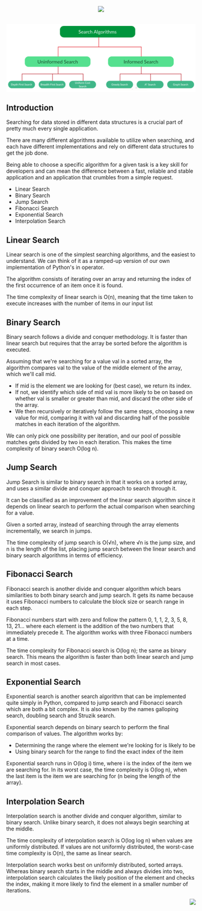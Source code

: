   <p align="center">
  <img src="https://capsule-render.vercel.app/api?type=rect&color=666666&height=100&section=header&text=Search%20Algorithms%20In%20Python&fontSize=55%&fontColor=ffffff">
  <h2 align="center"> <img src="searchalgos.png" align="center" /></h2>
</p>

## Introduction

Searching for data stored in different data structures is a crucial part of pretty much every single application.

There are many different algorithms available to utilize when searching, and each have different implementations and rely on different data structures to get the job done.

Being able to choose a specific algorithm for a given task is a key skill for developers and can mean the difference between a fast, reliable and stable application and an application that crumbles from a simple request.

* Linear Search
* Binary Search
* Jump Search
* Fibonacci Search
* Exponential Search
* Interpolation Search

## Linear Search

Linear search is one of the simplest searching algorithms, and the easiest to understand. We can think of it as a ramped-up version of our own implementation of Python's in operator.

The algorithm consists of iterating over an array and returning the index of the first occurrence of an item once it is found.

The time complexity of linear search is O(n), meaning that the time taken to execute increases with the number of items in our input list 

## Binary Search

Binary search follows a divide and conquer methodology. It is faster than linear search but requires that the array be sorted before the algorithm is executed.

Assuming that we're searching for a value val in a sorted array, the algorithm compares val to the value of the middle element of the array, which we'll call mid.

* If mid is the element we are looking for (best case), we return its index.
* If not, we identify which side of mid val is more likely to be on based on whether val is smaller or greater than mid, and discard the other side of the array.
* We then recursively or iteratively follow the same steps, choosing a new value for mid, comparing it with val and discarding half of the possible matches in each iteration of the algorithm.

We can only pick one possibility per iteration, and our pool of possible matches gets divided by two in each iteration. This makes the time complexity of binary search O(log n).

## Jump Search

Jump Search is similar to binary search in that it works on a sorted array, and uses a similar divide and conquer approach to search through it.

It can be classified as an improvement of the linear search algorithm since it depends on linear search to perform the actual comparison when searching for a value.

Given a sorted array, instead of searching through the array elements incrementally, we search in jumps. 

The time complexity of jump search is O(√n), where √n is the jump size, and n is the length of the list, placing jump search between the linear search and binary search algorithms in terms of efficiency.

## Fibonacci Search

Fibonacci search is another divide and conquer algorithm which bears similarities to both binary search and jump search. It gets its name because it uses Fibonacci numbers to calculate the block size or search range in each step.

Fibonacci numbers start with zero and follow the pattern 0, 1, 1, 2, 3, 5, 8, 13, 21... where each element is the addition of the two numbers that immediately precede it.
The algorithm works with three Fibonacci numbers at a time. 

The time complexity for Fibonacci search is O(log n); the same as binary search. This means the algorithm is faster than both linear search and jump search in most cases.

## Exponential Search

Exponential search is another search algorithm that can be implemented quite simply in Python, compared to jump search and Fibonacci search which are both a bit complex. It is also known by the names galloping search, doubling search and Struzik search.

Exponential search depends on binary search to perform the final comparison of values. The algorithm works by:

* Determining the range where the element we're looking for is likely to be
* Using binary search for the range to find the exact index of the item

Exponential search runs in O(log i) time, where i is the index of the item we are searching for. In its worst case, the time complexity is O(log n), when the last item is the item we are searching for (n being the length of the array).

## Interpolation Search

Interpolation search is another divide and conquer algorithm, similar to binary search. Unlike binary search, it does not always begin searching at the middle.

The time complexity of interpolation search is O(log log n) when values are uniformly distributed. If values are not uniformly distributed, the worst-case time complexity is O(n), the same as linear search.

Interpolation search works best on uniformly distributed, sorted arrays. Whereas binary search starts in the middle and always divides into two, interpolation search calculates the likely position of the element and checks the index, making it more likely to find the element in a smaller number of iterations.

<p align="right">
  <img src="https://img.shields.io/badge/Language-Python-blue?style=for-the-badge">
</p>

